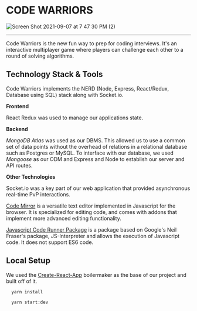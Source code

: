 # CODE WARRIORS

![Screen Shot 2021-09-07 at 7 47 30 PM (2)](https://user-images.githubusercontent.com/65192723/132424259-10d48180-b9de-42cb-9a98-9265e69ffa75.png)
<hr />
Code Warriors is the new fun way to prep for coding interviews. It's an interactive multiplayer game where players can challenge each other to a round of solving algorithms.

## Technology Stack & Tools 

Code Warriors implements the NERD (Node, Express, React/Redux, Database using SQL) stack along with Socket.io.

**Frontend**

React Redux was used to manage our applications state. 

**Backend**

_MongoDB Atlas_ was used as our DBMS. This allowed us to use a common set of data points without the overhead of relations in a relational database such as Postgres or MySQL. To interface with our database, we used _Mongoose_ as our ODM and Express and Node to establish our server and API routes.

**Other Technologies**

Socket.io was a key part of our web application that provided asynchronous real-time PvP interactions.

[Code Mirror](https://codemirror.net/) is a versatile text editor implemented in Javascript for the browser. It is specialized for editing code, and comes with addons that implement more advanced editing functionality. 

[Javascript Code Runner Package](https://www.npmjs.com/package/javascript-code-runner) is a package based on Google's Neil Fraser's package, JS-Interpreter and allows the execution of Javascript code. It does not support ES6 code. 

## Local Setup

We used the [Create-React-App](https://github.com/facebook/create-react-app) boilermaker as the base of our project and built off of it.

```
  yarn install
```

```
  yarn start:dev
```
